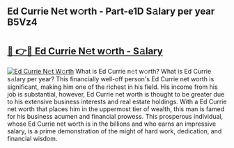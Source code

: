 ## Ed Currie N𝚎t w𝚘rth - Part-e1D S𝚊lary per year B5Vz4

# <h2><a href="http://gc2tqp.nevu.top/?p=Ed+Currie">🔗 👉🔴 Ed Currie N𝚎t w𝚘rth - S𝚊lary</a></h2>

[![Ed Currie N𝚎t W𝚘rth](https://i.imgur.com/Oavwk0R.jpeg)](http://gc2tqp.nevu.top/?p=Ed+Currie)
What is Ed Currie n𝚎t w𝚘rth? What is Ed Currie s𝚊lary per year?
This financially well-off person's Ed Currie net worth is significant, making him one of the richest in his field. His income from his job is substantial, however, Ed Currie net worth is thought to be greater due to his extensive business interests and real estate holdings. With a Ed Currie net worth that places him in the uppermost tier of wealth, this man is famed for his business acumen and financial prowess. This prosperous individual, whose Ed Currie net worth is in the billions and who earns an impressive salary, is a prime demonstration of the might of hard work, dedication, and financial wisdom.

